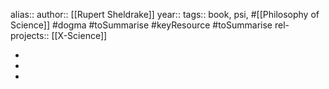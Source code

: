 alias::
author:: [[Rupert Sheldrake]]
year::
tags:: book, psi, #[[Philosophy of Science]] #dogma #toSummarise #keyResource #toSummarise
rel-projects:: [[X-Science]]


-
-
-
